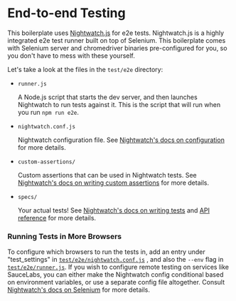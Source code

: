 # End-to-end Testing

This boilerplate uses [Nightwatch.js](http://nightwatchjs.org) for e2e tests. Nightwatch.js is a highly integrated e2e test runner built on top of Selenium. This boilerplate comes with Selenium server and chromedriver binaries pre-configured for you, so you don't have to mess with these yourself.

Let's take a look at the files in the `test/e2e` directory:

- `runner.js`

  A Node.js script that starts the dev server, and then launches Nightwatch to run tests against it. This is the script that will run when you run `npm run e2e`.

- `nightwatch.conf.js`

  Nightwatch configuration file. See [Nightwatch's docs on configuration](http://nightwatchjs.org/guide#settings-file) for more details.

- `custom-assertions/`

  Custom assertions that can be used in Nightwatch tests. See [Nightwatch's docs on writing custom assertions](http://nightwatchjs.org/guide#writing-custom-assertions) for more details.

- `specs/`

  Your actual tests! See [Nightwatch's docs on writing tests](http://nightwatchjs.org/guide#writing-tests) and [API reference](http://nightwatchjs.org/api) for more details.

### Running Tests in More Browsers

To configure which browsers to run the tests in, add an entry under "test_settings" in [`test/e2e/nightwatch.conf.js`](https://github.com/chriszamierowski/vuejs-template-webpack-heroku/blob/master/template/test/e2e/nightwatch.conf.js#L17-L39) , and also the `--env` flag in [`test/e2e/runner.js`](https://github.com/chriszamierowski/vuejs-template-webpack-heroku/blob/master/template/test/e2e/runner.js#L15). If you wish to configure remote testing on services like SauceLabs, you can either make the Nightwatch config conditional based on environment variables, or use a separate config file altogether. Consult [Nightwatch's docs on Selenium](http://nightwatchjs.org/guide#selenium-settings) for more details.

